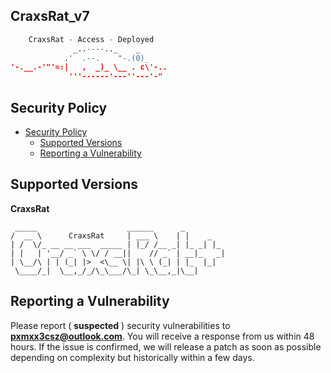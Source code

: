 ## CraxsRat_v7
```python
    CraxsRat - Access - Deployed
              _..----.._    _
            .'  .--.    "-.(0)_
'-.__.-'"'=:|   ,  _)_ \__ . c\'-..
             '''------'---''---'-"
```

## Security Policy
- [Security Policy](https://github.com/pxcs/craxsrat_v7/)
  - [Supported Versions](pxmxx3csz@outlook.com)
  - [Reporting a Vulnerability](pxmxx3csz@outlook.com)

## Supported Versions

**CraxsRat**
```shell
 _____                    ______      _         
/  __ \      CraxsRat     | ___ \    | |    _   
| /  \/_ __ __ ___  _____ | |_/ /__ _| |_ _| |_ 
| |   | '__/ _` \ \/ / __||    // _` | __|_   _|
| \__/\ | | (_| |>  <\__ \| |\ \ (_| | |_  |_|  
 \____/_|  \__,_/_/\_\___/\_| \_\__,_|\__|                                                      
```

## Reporting a Vulnerability

Please report ( **suspected** ) security vulnerabilities to
**[pxmxx3csz@outlook.com](pxmxx3csz@outlook.com)**. You will receive a response from
us within 48 hours. If the issue is confirmed, we will release a patch as soon
as possible depending on complexity but historically within a few days.
